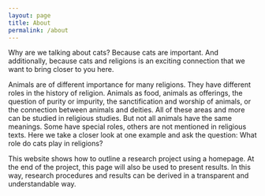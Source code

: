 ```yaml
---
layout: page
title: About
permalink: /about
---
```


Why are we talking about cats? Because cats are important. And additionally, because cats and religions is an exciting connection that we want to bring closer to you here. 

Animals are of different importance for many religions. They have different roles in the history of religion. Animals as food, animals as offerings, the question of purity or impurity, the sanctification and worship of animals, or the connection between animals and deities. All of these areas and more can be studied in religious studies. But not all animals have the same meanings. Some have special roles, others are not mentioned in religious texts. Here we take a closer look at one example and ask the question: What role do cats play in religions? 

This website shows how to outline a research project using a homepage. At the end of the project, this page will also be used to present results. In this way, research procedures and results can be derived in a transparent and understandable way. 

